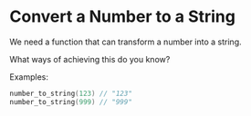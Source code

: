 # Convert a Number to a String

We need a function that can transform a number into a string.

What ways of achieving this do you know?

Examples:
```c++
number_to_string(123) // "123"
number_to_string(999) // "999"
```
